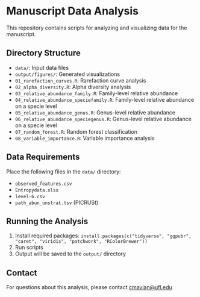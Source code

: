 # Manuscript Data Analysis

This repository contains scripts for analyzing and visualizing data for the manuscript.

## Directory Structure

- `data/`: Input data files
- `output/figures/`: Generated visualizations
- `01_rarefaction_curves.R`: Rarefaction curve analysis
- `02_alpha_diversity.R`: Alpha diversity analysis
- `03_relative_abundance_family.R`: Family-level relative abundance
- `04_relative_abundance_speciefamily.R`: Family-level relative abundance on a specie level
- `05_relative_abundance_genus.R`: Genus-level relative abundance
- `06_relative_abundance_speciegenus.R`: Genus-level relative abundance on a specie level
- `07_random_forest.R`: Random forest classification
- `08_variable_importance.R`: Variable importance analysis

## Data Requirements

Place the following files in the `data/` directory:
- `observed_features.csv`
- `Entropydata.xlsx`
- `level-6.csv`
- `path_abun_unstrat.tsv` (PICRUSt)

## Running the Analysis

1. Install required packages: `install.packages(c("tidyverse", "ggpubr", "caret", "viridis", "patchwork", "RColorBrewer"))`
2. Run scripts
3. Output will be saved to the `output/` directory

## Contact

For questions about this analysis, please contact cmavian@ufl.edu 
